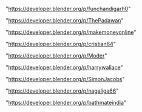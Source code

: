 "https://developer.blender.org/p/funchandigarh0"

"https://developer.blender.org/p/ThePadawan"

"https://developer.blender.org/p/makemoneyonline"

"https://developer.blender.org/p/cristian64"

"https://developer.blender.org/p/Moder"

"https://developer.blender.org/p/harrywallace"

"https://developer.blender.org/p/SimonJacobs"

"https://developer.blender.org/p/nagaliga66"

"https://developer.blender.org/p/bathmateindia"

